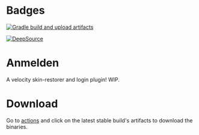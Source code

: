 # Badges
[![Gradle build and upload artifacts](https://github.com/InfinityZ25/anmelden/actions/workflows/gradle.yml/badge.svg?branch=main)](https://github.com/InfinityZ25/anmelden/actions/workflows/gradle.yml)

[![DeepSource](https://deepsource.io/gh/InfinityZ25/anmelden.svg/?label=active+issues&show_trend=true&token=sPX8hy-kn9fAZ45rKxSvBDrb)](https://deepsource.io/gh/InfinityZ25/anmelden/?ref=repository-badge)

# Anmelden
A velocity skin-restorer and login plugin! WIP.

# Download
Go to [actions](https://github.com/InfinityZ25/anmelden/actions/) and click on the latest stable build's artifacts to download the binaries.
